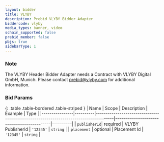 ```yaml
---
layout: bidder
title: VLYBY
description: Prebid VLYBY Bidder Adapter
biddercode: vlyby
media_types: banner, video
schain_supported: false
prebid_member: false
pbjs: true
sidebarType: 1
---
```


### Note

The VLYBY Header Bidder Adapter needs a Contract with VLYBY Digital GmbH, Munich. Please contact <prebid@vlyby.com> for additional information.

### Bid Params

{: .table .table-bordered .table-striped }
| Name           | Scope    | Description                                                                           | Example                                     | Type     |
|----------------|----------|---------------------------------------------------------------------------------------|---------------------------------------------|----------|
| `publisherId`| required | VLYBY PublisherId                                                                 | `'12345'`                                   | `string` |
| `placement`   | optional | Placement Id                                                                    | `'12345'`                                   | `string` |
